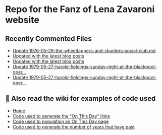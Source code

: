 # Repo for the Fanz of Lena Zavaroni website

## Recently Commented Files
<!-- BLOG-POST-LIST:START -->
- [Update 1976-05-29-the-wheeltappers-and-shunters-social-club.md](https://github.com/FanzOfLenaZavaroni/fanzoflenazavaroni.github.io/commit/fdd260edea0d6e859a6c1dd704cdfd5a5d83133f)
- [Updated with the latest blog posts](https://github.com/FanzOfLenaZavaroni/fanzoflenazavaroni.github.io/commit/b66941b03ee813dde0019285414e078b1a7aede6)
- [Updated with the latest blog posts](https://github.com/FanzOfLenaZavaroni/fanzoflenazavaroni.github.io/commit/f4f9e4cec66ac4e55590fd3dd3ba01e86c636d98)
- [Update 1979-05-27-harold-fieldings-sunday-night-at-the-blackpool-oper…](https://github.com/FanzOfLenaZavaroni/fanzoflenazavaroni.github.io/commit/4242d999c33eb90a6979a024ee09682806620ad6)
- [Update 1979-05-27-harold-fieldings-sunday-night-at-the-blackpool-oper…](https://github.com/FanzOfLenaZavaroni/fanzoflenazavaroni.github.io/commit/3b7871e170f0d990892337773c79c74ba06ceb0f)
<!-- BLOG-POST-LIST:END -->

## :notebook: Also read the wiki for examples of code used
* [Home](https://github.com/FanzOfLenaZavaroni/fanzoflenazavaroni.github.io/wiki)
* [Code used to generate the "On This Day" links](https://github.com/FanzOfLenaZavaroni/fanzoflenazavaroni.github.io/wiki/On-This-Day-Code)
* [Code used to population an On This Day page](https://github.com/FanzOfLenaZavaroni/fanzoflenazavaroni.github.io/wiki/Code-used-to-population-an-On-This-Day-page)
* [Code used to generate the number of years that have past](https://github.com/FanzOfLenaZavaroni/fanzoflenazavaroni.github.io/wiki/Number-of-years-gone-by-code)
